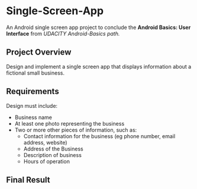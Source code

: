 # Single-Screen-App
An Android single screen app project to conclude the __Android Basics: User Interface__ from *UDACITY Android-Basics path.*

## Project Overview
Design and implement a single screen app that displays information about a fictional small business. 

## Requirements
Design must include:

 * Business name
 * At least one photo representing the business
 * Two or more other pieces of information, such as:
     * Contact information for the business (eg phone number, email address, website)
     * Address of the Business
     * Description of business
     * Hours of operation

## Final Result
